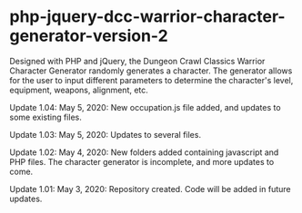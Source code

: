 # php-jquery-dcc-warrior-character-generator-version-2
Designed with PHP and jQuery, the Dungeon Crawl Classics Warrior Character Generator randomly generates a character.  The generator allows for the user to input different parameters to determine the character's level, equipment, weapons, alignment, etc.


Update 1.04: May 5, 2020: New occupation.js file added, and updates to some existing files.

Update 1.03: May 5, 2020: Updates to several files.

Update 1.02: May 4, 2020: New folders added containing javascript and PHP files.  The character generator is incomplete, and more updates to come.

Update 1.01: May 3, 2020: Repository created.  Code will be added in future updates.
